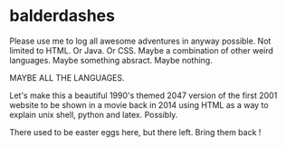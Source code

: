 # balderdashes

Please use me to log all awesome adventures in anyway possible. Not limited to HTML. Or Java. Or CSS.
Maybe a combination of other weird languages.
Maybe something absract.
Maybe nothing.

MAYBE ALL THE LANGUAGES.

Let's make this a beautiful 1990's themed 2047 version of the first 2001 website to be shown in a movie back in 2014 using HTML as a way to explain unix shell, python and latex. Possibly.

There used to be easter eggs here, but there left. Bring them back !
